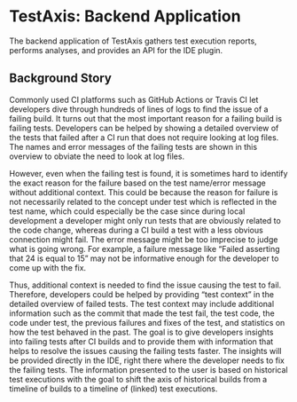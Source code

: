 # TestAxis: Backend Application

The backend application of TestAxis gathers test execution reports, performs analyses, and provides an API for the IDE plugin.

## Background Story

Commonly used CI platforms such as GitHub Actions or Travis CI let developers dive through hundreds of lines of logs to find the issue of a failing build.
It turns out that the most important reason for a failing build is failing tests.
Developers can be helped by showing a detailed overview of the tests that failed after a CI run that does not require looking at log files.
The names and error messages of the failing tests are shown in this overview to obviate the need to look at log files.

However, even when the failing test is found, it is sometimes hard to identify the exact reason for the failure based on the test name/error message without additional context.
This could be because the reason for failure is not necessarily related to the concept under test which is reflected in the test name, which could especially be the case since during local development a developer might only run tests that are obviously related to the code change, whereas during a CI build a test with a less obvious connection might fail.
The error message might be too imprecise to judge what is going wrong.
For example, a failure message like “Failed asserting that 24 is equal to 15” may not be informative enough for the developer to come up with the fix.

Thus, additional context is needed to find the issue causing the test to fail.
Therefore, developers could be helped by providing “test context” in the detailed overview of failed tests.
The test context may include additional information such as the commit that made the test fail, the test code, the code under test, the previous failures and fixes of the test, and statistics on how the test behaved in the past.
The goal is to give developers insights into failing tests after CI builds and to provide them with information that helps to resolve the issues causing the failing tests faster.
The insights will be provided directly in the IDE, right there where the developer needs to fix the failing tests.
The information presented to the user is based on historical test executions with the goal to shift the axis of historical builds from a timeline of builds to a timeline of (linked) test executions.
